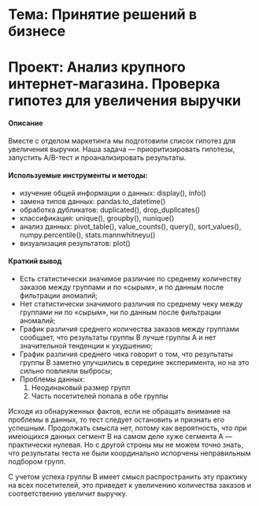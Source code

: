 # Тема: Принятие решений в бизнесе
# Проект: Анализ крупного интернет-магазина. Проверка гипотез для увеличения выручки
#### Описание 
Вместе с отделом маркетинга мы подготовили список гипотез для увеличения выручки.
Наша задача — приоритизировать гипотезы, запустить A/B-тест и проанализировать результаты.

#### Используемые инструменты и методы:
* изучение общей информации о данных: display(), info()
* замена типов данных: pandas.to_datetime()
* обработка дубликатов: duplicated(), drop_duplicates()
* классификация: unique(), groupby(), nunique()
* анализ данных: pivot_table(), value_counts(), query(), sort_values(), numpy.percentile(), stats.mannwhitneyu()
* визуализация результатов: plot()

#### Краткий вывод
- Есть статистически значимое различие по среднему количеству заказов между группами и по «сырым», и по данным после фильтрации аномалий;
- Нет статистически значимого различия по среднему чеку между группами ни по «сырым», ни по данным после фильтрации аномалий;
- График различия среднего количества заказов между группами сообщает, что результаты группы B лучше группы A и нет значительной тенденции к ухудшению;
- График различия среднего чека говорит о том, что результаты группы B заметно улучшились в середине эксперимента, но на это сильно повлияли выбросы;
- Проблемы данных:
    1. Неодинаковый размер групп
    2. Часть посетителей попала в обе группы

Исходя из обнаруженных фактов, если не обращать внимание на проблемы в данных, то тест следует остановить и признать его успешным. Продолжать смысла нет, потому как вероятность, что при имеющихся данных сегмент B на самом деле хуже сегмента A — практически нулевая. Но с другой строны мы не можем точно знать, что результаты теста не были координально испорчены неправильным подбором групп. 

С учетом успеха группы В имеет смысл распространить эту практику на всех посетителей, это приведет к увеличению количества заказов и соответственно увеличит выручку.
